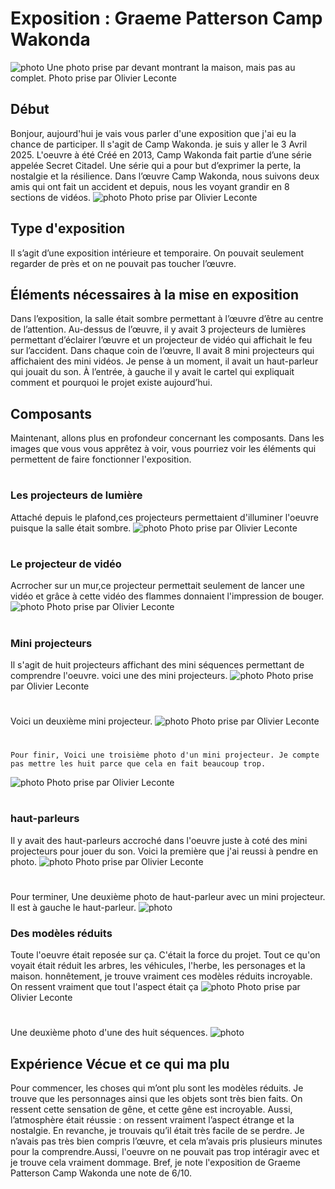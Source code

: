 #  Exposition :  Graeme Patterson Camp Wakonda
![photo](Media/Vue_ensemble_camp_wakonda_L_O_L.png)
 Une photo prise par devant montrant la maison, mais pas au complet.
 Photo prise par Olivier Leconte

 ## Début 
 Bonjour, aujourd'hui je vais vous parler d'une exposition que j'ai eu la chance de participer. Il s'agit de Camp Wakonda. je suis y aller le 3 Avril 2025.
 L'oeuvre à été Créé en 2013, Camp Wakonda fait partie d’une série appelée Secret Citadel. Une série qui a pour but d’exprimer la perte, la nostalgie et la résilience.
 Dans l’œuvre Camp Wakonda, nous suivons deux amis qui ont fait un accident et depuis, nous les voyant grandir en 8 sections de vidéos.
 ![photo](Media/Cartel_camp_wakonda_L_O_L.png)
 Photo prise par Olivier Leconte


## Type d'exposition
 Il s’agit d’une exposition intérieure et temporaire. On pouvait seulement regarder de près et on ne pouvait pas toucher l’œuvre. 



 ## Éléments nécessaires à la mise en exposition

 Dans l’exposition, la salle était sombre permettant à l’œuvre d’être au centre de l’attention. Au-dessus de l’œuvre, il y avait 3 projecteurs de lumières permettant d’éclairer l’œuvre
 et un projecteur de vidéo qui affichait le feu sur l’accident. Dans chaque coin de l’œuvre, Il avait 8 mini projecteurs qui affichaient des mini vidéos. Je pense à un moment,
 il avait un haut-parleur qui jouait du son. À l’entrée, à gauche il y avait le cartel qui expliquait comment et pourquoi le projet existe aujourd’hui.



 ## Composants

 Maintenant, allons plus en profondeur concernant les composants. Dans les images que vous vous apprêtez à voir, vous pourriez voir les éléments qui permettent de faire fonctionner l'exposition.
 #
 
 ### Les projecteurs de lumière
 Attaché depuis le plafond,ces projecteurs permettaient d'illuminer l'oeuvre puisque la salle était sombre.
 ![photo](Media/projecteurs_lumiere_camp_wakonda_L_O_L.png)
 Photo prise par Olivier Leconte
 
 #

 ### Le projecteur de vidéo
  Acrrocher sur un mur,ce projecteur permettait seulement de lancer une vidéo et grâce à cette vidéo des flammes donnaient l'impression de bouger.
  ![photo](Media/projecteurs_video_camp_wakonda_L_O_L.png)
   Photo prise par Olivier Leconte
   #
   
 ### Mini projecteurs
  Il s'agit de huit projecteurs affichant des mini séquences permettant de comprendre l'oeuvre.
  voici une des mini projecteurs.
  ![photo](Media/mini_projecteur_01_camp_wakanda_L_O_L.png)
   Photo prise par Olivier Leconte
   #
   Voici un deuxième mini projecteur.
   ![photo](Media/mini_projecteur_02_haut_parleur_02_camp_wakanda_L_O_L.png)
   Photo prise par Olivier Leconte
   #
    Pour finir, Voici une troisième photo d'un mini projecteur. Je compte pas mettre les huit parce que cela en fait beaucoup trop.
   ![photo](Media/mini_projecteur_03_camp_wakanda_L_O_L.png)
   Photo prise par Olivier Leconte
   #
   


  ### haut-parleurs
  Il y avait des haut-parleurs accroché dans l'oeuvre juste à coté des mini projecteurs pour jouer du son. Voici la première que j'ai reussi à pendre en photo. 
   ![photo](Media/haut_parleur_01_camp_wakonda_L_O_L.png)
   Photo prise par Olivier Leconte
   #
   Pour terminer, Une deuxième photo de haut-parleur avec un mini projecteur. Il est à gauche le haut-parleur.
   ![photo](Media/mini_projecteur_02_haut_parleur_02_camp_wakanda_L_O_L.png)
   

  ### Des modèles réduits
  Toute l'oeuvre était reposée sur ça. C'était la force du projet. Tout ce qu'on voyait était réduit les arbres, les véhicules, l'herbe, les personages et la maison. 
  honnêtement, je trouve vraiment ces modèles réduits incroyable. On ressent vraiment que tout l'aspect était ça
  ![photo](Media/modele_reduit_01_camp_wakonda_L_O_L.png)
   Photo prise par Olivier Leconte
   #
   Une deuxième photo d'une des huit séquences.
  ![photo](Media/modele_reduit_02_camp_wakonda_L_O_L.png)


  ## Expérience Vécue et ce qui ma plu
  Pour commencer, les choses qui m’ont plu sont les modèles réduits. Je trouve que les personnages ainsi que les objets sont très bien faits. On ressent cette sensation de gêne, et cette gêne est incroyable.
  Aussi, l’atmosphère était réussie : on ressent vraiment l’aspect étrange et la nostalgie. En revanche, je trouvais qu’il était très facile de se perdre. Je n’avais pas très bien compris l’œuvre,
  et cela m’avais pris plusieurs minutes pour la comprendre.Aussi, l'oeuvre on ne pouvait pas trop  intéragir avec et je trouve cela vraiment dommage. Bref, je note l'exposition de Graeme Patterson Camp Wakonda une note de 6/10.


  
  


 
